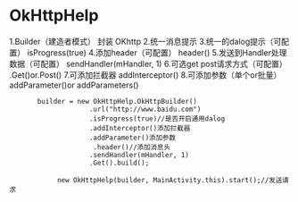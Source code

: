 # OkHttpHelp
1.Builder（建造者模式） 封装 OKhttp 
2.统一消息提示
3.统一的dalog提示（可配置）       isProgress(true)
4.添加header（可配置）           header()
5.发送到Handler处理数据（可配置） sendHandler(mHandler, 1)
6.可选get post请求方式（可配置） .Get()or.Post()
7.可添加拦截器                   addInterceptor()
8.可添加参数（单个or批量）       addParameter()or addParameters()
        
           builder = new OkHttpHelp.OkHttpBuilder()
                        .url("http://www.baidu.com")
                        .isProgress(true)//是否开启通用dalog
                        .addInterceptor()添加拦截器
                        .addParameter()添加参数
                         .header()//添加消息头
                        .sendHandler(mHandler, 1)
                        .Get().build();  
                        
                new OkHttpHelp(builder, MainActivity.this).start();//发送请求
